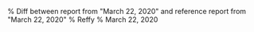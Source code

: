 % Diff between report from "March 22, 2020" and reference report from "March 22, 2020"
% Reffy
% March 22, 2020

